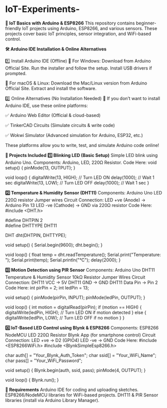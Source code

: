 # IoT-Experiments-

**🔌 IoT Basics with Arduino & ESP8266**
This repository contains beginner-friendly IoT projects using Arduino, ESP8266, and various sensors. These projects cover basic IoT principles, sensor integration, and WiFi-based control.

**🛠 Arduino IDE Installation & Online Alternatives**

1️⃣ Install Arduino IDE (Offline)
🔹 For Windows:
Download from Arduino Official Site.
Run the installer and follow the setup.
Install USB drivers if prompted.

🔹 For macOS & Linux:
Download the Mac/Linux version from Arduino Official Site.
Extract and install the software.

2️⃣ Online Alternatives (No Installation Needed)
🚀 If you don’t want to install Arduino IDE, use these online platforms:

✅ Arduino Web Editor (Official & cloud-based)

✅ TinkerCAD Circuits (Simulate circuits & write code)

✅ Wokwi Simulator (Advanced simulation for Arduino, ESP32, etc.)

These platforms allow you to write, test, and simulate Arduino code online!

**📌 Projects Included**
**1️⃣ Blinking LED (Basic Setup)**
Simple LED blink using Arduino Uno.
Components: Arduino, LED, 220Ω Resistor.
Code Here:
void setup() {
  pinMode(13, OUTPUT);
}

void loop() {
  digitalWrite(13, HIGH);  // Turn LED ON
  delay(1000);             // Wait 1 sec
  digitalWrite(13, LOW);   // Turn LED OFF
  delay(1000);             // Wait 1 sec
}


**2️⃣ Temperature & Humidity Sensor (DHT11)**
Components:
Arduino Uno
LED
220Ω resistor
Jumper wires
Circuit Connection:
LED +ve (Anode) → Arduino Pin 13
LED -ve (Cathode) → GND via 220Ω resistor
Code Here:
#include <DHT.h>

#define DHTPIN 2      
#define DHTTYPE DHT11 

DHT dht(DHTPIN, DHTTYPE);

void setup() {
  Serial.begin(9600);
  dht.begin();
}

void loop() {
  float temp = dht.readTemperature();
  Serial.print("Temperature: ");
  Serial.print(temp);
  Serial.println("°C");
  delay(2000);
}


**3️⃣ Motion Detection using PIR Sensor**
Components:
Arduino Uno
DHT11 Temperature & Humidity Sensor
10kΩ Resistor
Jumper Wires
Circuit Connection:
DHT11 VCC → 5V
DHT11 GND → GND
DHT11 Data Pin → Pin 2
Code Here:
int pirPin = 2;
int ledPin = 13;

void setup() {
  pinMode(pirPin, INPUT);
  pinMode(ledPin, OUTPUT);
}

void loop() {
  int motion = digitalRead(pirPin);
  if (motion == HIGH) {
    digitalWrite(ledPin, HIGH);  // Turn LED ON if motion detected
  } else {
    digitalWrite(ledPin, LOW);   // Turn LED OFF if no motion
  }
}


**4️⃣ IoT-Based LED Control using Blynk & ESP8266**
Components:
ESP8266 NodeMCU
LED
220Ω Resistor
Blynk App (for smartphone control)
Circuit Connection:
LED +ve → D2 (GPIO4)
LED -ve → GND
Code Here:
#include <ESP8266WiFi.h>
#include <BlynkSimpleEsp8266.h>

char auth[] = "Your_Blynk_Auth_Token";
char ssid[] = "Your_WiFi_Name";
char pass[] = "Your_WiFi_Password";

void setup() {
  Blynk.begin(auth, ssid, pass);
  pinMode(4, OUTPUT);
}

void loop() {
  Blynk.run();
}



**🔧 Requirements**
Arduino IDE for coding and uploading sketches.
ESP8266/NodeMCU libraries for WiFi-based projects.
DHT11 & PIR Sensor libraries (install via Arduino Library Manager).

